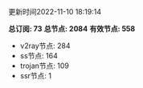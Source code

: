 更新时间2022-11-10 18:19:14

**总订阅: 73**
**总节点: 2084**
**有效节点: 558**
- v2ray节点: 284
- ss节点: 164
- trojan节点: 109
- ssr节点: 1
